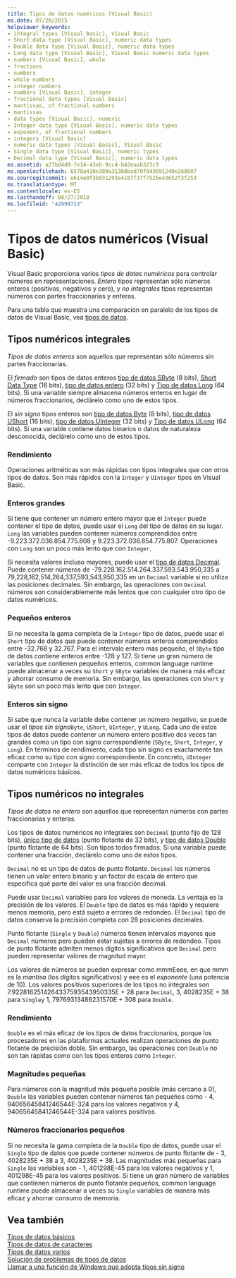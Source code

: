 ```yaml
---
title: Tipos de datos numéricos (Visual Basic)
ms.date: 07/20/2015
helpviewer_keywords:
- integral types [Visual Basic], Visual Basic
- Short data type [Visual Basic], numeric data types
- Double data type [Visual Basic], numeric data types
- Long data type [Visual Basic], Visual Basic numeric data types
- numbers [Visual Basic], whole
- fractions
- numbers
- whole numbers
- integer numbers
- numbers [Visual Basic], integer
- fractional data types [Visual Basic]
- mantissas, of fractional numbers
- mantissas
- data types [Visual Basic], numeric
- Integer data type [Visual Basic], numeric data types
- exponent, of fractional numbers
- integers [Visual Basic]
- numeric data types [Visual Basic], Visual Basic
- Single data type [Visual Basic], numeric types
- Decimal data type [Visual Basic], numeric data types
ms.assetid: a27bd4d0-7e14-43eb-9cc4-b42eaab323c9
ms.openlocfilehash: 6578a410e389a313b0bad70f043691240e288887
ms.sourcegitcommit: e614e0f3b031293e4107f37f752be43652f3f253
ms.translationtype: MT
ms.contentlocale: es-ES
ms.lasthandoff: 08/27/2018
ms.locfileid: "42999713"
---
```

# <a name="numeric-data-types-visual-basic"></a>Tipos de datos numéricos (Visual Basic)
Visual Basic proporciona varios *tipos de datos numéricos* para controlar números en representaciones. *Entero* tipos representan sólo números enteros (positivos, negativos y cero), y *no integrales* tipos representan números con partes fraccionarias y enteras.  
  
 Para una tabla que muestra una comparación en paralelo de los tipos de datos de Visual Basic, vea [tipos de datos](../../../../visual-basic/language-reference/data-types/index.md).  
  
## <a name="integral-numeric-types"></a>Tipos numéricos integrales  
 *Tipos de datos enteros* son aquellos que representan sólo números sin partes fraccionarias.  
  
 El *firmado* son tipos de datos enteros [tipo de datos SByte](../../../../visual-basic/language-reference/data-types/sbyte-data-type.md) (8 bits), [Short Data Type](../../../../visual-basic/language-reference/data-types/short-data-type.md) (16 bits), [tipo de datos entero](../../../../visual-basic/language-reference/data-types/integer-data-type.md) (32 bits) y [ Tipo de datos Long](../../../../visual-basic/language-reference/data-types/long-data-type.md) (64 bits). Si una variable siempre almacena números enteros en lugar de números fraccionarios, declárelo como uno de estos tipos.  
  
 El *sin signo* tipos enteros son [tipo de datos Byte](../../../../visual-basic/language-reference/data-types/byte-data-type.md) (8 bits), [tipo de datos UShort](../../../../visual-basic/language-reference/data-types/ushort-data-type.md) (16 bits), [tipo de datos UInteger](../../../../visual-basic/language-reference/data-types/uinteger-data-type.md) (32 bits) y [ Tipo de datos ULong](../../../../visual-basic/language-reference/data-types/ulong-data-type.md) (64 bits). Si una variable contiene datos binarios o datos de naturaleza desconocida, declárelo como uno de estos tipos.  
  
### <a name="performance"></a>Rendimiento  
 Operaciones aritméticas son más rápidas con tipos integrales que con otros tipos de datos. Son más rápidos con la `Integer` y `UInteger` tipos en Visual Basic.  
  
### <a name="large-integers"></a>Enteros grandes  
 Si tiene que contener un número entero mayor que el `Integer` puede contener el tipo de datos, puede usar el `Long` del tipo de datos en su lugar. `Long` las variables pueden contener números comprendidos entre -9.223.372.036.854.775.808 y 9.223.372.036.854.775.807. Operaciones con `Long` son un poco más lento que con `Integer`.  
  
 Si necesita valores incluso mayores, puede usar el [tipo de datos Decimal](../../../../visual-basic/language-reference/data-types/decimal-data-type.md). Puede contener números de -79.228.162.514.264.337.593.543.950,335 a 79,228,162,514,264,337,593,543,950,335 en un `Decimal` variable si no utiliza las posiciones decimales. Sin embargo, las operaciones con `Decimal` números son considerablemente más lentos que con cualquier otro tipo de datos numéricos.  
  
### <a name="small-integers"></a>Pequeños enteros  
 Si no necesita la gama completa de la `Integer` tipo de datos, puede usar el `Short` tipo de datos que puede contener números enteros comprendidos entre -32.768 y 32.767. Para el intervalo entero más pequeño, el `SByte` tipo de datos contiene enteros entre -128 y 127. Si tiene un gran número de variables que contienen pequeños enteros, common language runtime puede almacenar a veces su `Short` y `SByte` variables de manera más eficaz y ahorrar consumo de memoria. Sin embargo, las operaciones con `Short` y `SByte` son un poco más lento que con `Integer`.  
  
### <a name="unsigned-integers"></a>Enteros sin signo  
 Si sabe que nunca la variable debe contener un número negativo, se puede usar el *tipos sin signo*`Byte`, `UShort`, `UInteger`, y `ULong`. Cada uno de estos tipos de datos puede contener un número entero positivo dos veces tan grandes como un tipo con signo correspondiente (`SByte`, `Short`, `Integer`, y `Long`). En términos de rendimiento, cada tipo sin signo es exactamente tan eficaz como su tipo con signo correspondiente. En concreto, `UInteger` comparte con `Integer` la distinción de ser más eficaz de todos los tipos de datos numéricos básicos.  
  
## <a name="nonintegral-numeric-types"></a>Tipos numéricos no integrales  
 *Tipos de datos no entero* son aquellos que representan números con partes fraccionarias y enteras.  
  
 Los tipos de datos numéricos no integrales son `Decimal` (punto fijo de 128 bits), [único tipo de datos](../../../../visual-basic/language-reference/data-types/single-data-type.md) (punto flotante de 32 bits), y [tipo de datos Double](../../../../visual-basic/language-reference/data-types/double-data-type.md) (punto flotante de 64 bits). Son tipos todos firmados. Si una variable puede contener una fracción, declárelo como uno de estos tipos.  
  
 `Decimal` no es un tipo de datos de punto flotante. `Decimal` los números tienen un valor entero binario y un factor de escala de entero que especifica qué parte del valor es una fracción decimal.  
  
 Puede usar `Decimal` variables para los valores de moneda. La ventaja es la precisión de los valores. El `Double` tipo de datos es más rápido y requiere menos memoria, pero está sujeto a errores de redondeo. El `Decimal` tipo de datos conserva la precisión completa con 28 posiciones decimales.  
  
 Punto flotante (`Single` y `Double`) números tienen intervalos mayores que `Decimal` números pero pueden estar sujetas a errores de redondeo. Tipos de punto flotante admiten menos dígitos significativos que `Decimal` pero pueden representar valores de magnitud mayor.  
  
 Los valores de números se pueden expresar como mmmEeee, en que mmm es la *mantisa* (los dígitos significativos) y eee es el *exponente* (una potencia de 10). Los valores positivos superiores de los tipos no integrales son 7.9228162514264337593543950335E + 28 para `Decimal`, 3, 4028235E + 38 para `Single`y 1, 79769313486231570E + 308 para `Double`.  
  
### <a name="performance"></a>Rendimiento  
 `Double` es el más eficaz de los tipos de datos fraccionarios, porque los procesadores en las plataformas actuales realizan operaciones de punto flotante de precisión doble. Sin embargo, las operaciones con `Double` no son tan rápidas como con los tipos enteros como `Integer`.  
  
### <a name="small-magnitudes"></a>Magnitudes pequeñas  
 Para números con la magnitud más pequeña posible (más cercano a 0), `Double` las variables pueden contener números tan pequeños como - 4, 94065645841246544E-324 para los valores negativos y 4, 94065645841246544E-324 para valores positivos.  
  
### <a name="small-fractional-numbers"></a>Números fraccionarios pequeños  
 Si no necesita la gama completa de la `Double` tipo de datos, puede usar el `Single` tipo de datos que puede contener números de punto flotante de - 3, 4028235E + 38 a 3, 4028235E + 38. Las magnitudes más pequeñas para `Single` las variables son - 1, 401298E-45 para los valores negativos y 1, 401298E-45 para los valores positivos. Si tiene un gran número de variables que contienen números de punto flotante pequeños, common language runtime puede almacenar a veces su `Single` variables de manera más eficaz y ahorrar consumo de memoria.  
  
## <a name="see-also"></a>Vea también  
 [Tipos de datos básicos](../../../../visual-basic/programming-guide/language-features/data-types/elementary-data-types.md)  
 [Tipos de datos de caracteres](../../../../visual-basic/programming-guide/language-features/data-types/character-data-types.md)  
 [Tipos de datos varios](../../../../visual-basic/programming-guide/language-features/data-types/miscellaneous-data-types.md)  
 [Solución de problemas de tipos de datos](../../../../visual-basic/programming-guide/language-features/data-types/troubleshooting-data-types.md)  
 [Llamar a una función de Windows que adopta tipos sin signo](../../../../visual-basic/programming-guide/com-interop/how-to-call-a-windows-function-that-takes-unsigned-types.md)
